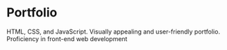 # Portfolio

HTML, CSS, and JavaScript. Visually appealing and user-friendly portfolio.
Proficiency in front-end web development
